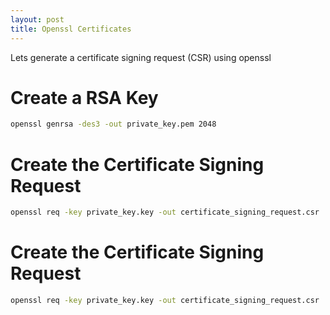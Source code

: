 ```yaml
---
layout: post
title: Openssl Certificates
---
```


Lets generate a certificate signing request (CSR) using openssl

# Create a RSA Key

```bash
openssl genrsa -des3 -out private_key.pem 2048
```

# Create the Certificate Signing Request

```bash
openssl req -key private_key.key -out certificate_signing_request.csr
```

# Create the Certificate Signing Request

```bash
openssl req -key private_key.key -out certificate_signing_request.csr
```
